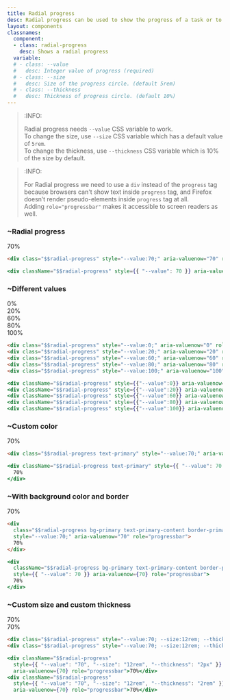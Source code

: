 ```yaml
---
title: Radial progress
desc: Radial progress can be used to show the progress of a task or to show the passing of time.
layout: components
classnames:
  component:
  - class: radial-progress
    desc: Shows a radial progress
  variable:
  # - class: --value
  #   desc: Integer value of progress (required)
  # - class: --size
  #   desc: Size of the progress circle. (default 5rem)
  # - class: --thickness
  #   desc: Thickness of progress circle. (default 10%)
---
```


<script>
  import Component from "$components/Component.svelte"
</script>

> :INFO:
>
> Radial progress needs `--value` CSS variable to work.  
> To change the size, use `--size` CSS variable which has a default value of `5rem`.  
> To change the thickness, use `--thickness` CSS variable which is 10% of the size by default.  

> :INFO:
>
> For Radial progress we need to use a `div` instead of the `progress` tag because browsers can't show text inside `progress` tag, and Firefox doesn’t render pseudo-elements inside `progress` tag at all.  
> Adding `role="progressbar"` makes it accessible to screen readers as well.


### ~Radial progress
<div class="radial-progress" style="--value:70;" aria-valuenow="70" role="progressbar">70%</div>

```html
<div class="$$radial-progress" style="--value:70;" aria-valuenow="70" role="progressbar">70%</div>
```
```jsx
<div className="$$radial-progress" style={{ "--value": 70 }} aria-valuenow={70} role="progressbar">70%</div>
```


### ~Different values
<div class="radial-progress" style="--value:0;" aria-valuenow="0" role="progressbar">0%</div>
<div class="radial-progress" style="--value:20;" aria-valuenow="20" role="progressbar">20%</div>
<div class="radial-progress" style="--value:60;" aria-valuenow="60" role="progressbar">60%</div>
<div class="radial-progress" style="--value:80;" aria-valuenow="80" role="progressbar">80%</div>
<div class="radial-progress" style="--value:100;" aria-valuenow="100" role="progressbar">100%</div>

```html
<div class="$$radial-progress" style="--value:0;" aria-valuenow="0" role="progressbar">0%</div>
<div class="$$radial-progress" style="--value:20;" aria-valuenow="20" role="progressbar">20%</div>
<div class="$$radial-progress" style="--value:60;" aria-valuenow="60" role="progressbar">60%</div>
<div class="$$radial-progress" style="--value:80;" aria-valuenow="80" role="progressbar">80%</div>
<div class="$$radial-progress" style="--value:100;" aria-valuenow="100" role="progressbar">100%</div>
```
```jsx
<div className="$$radial-progress" style={{"--value":0}} aria-valuenow={0} role="progressbar">0%</div>
<div className="$$radial-progress" style={{"--value":20}} aria-valuenow={20} role="progressbar">20%</div>
<div className="$$radial-progress" style={{"--value":60}} aria-valuenow={60} role="progressbar">60%</div>
<div className="$$radial-progress" style={{"--value":80}} aria-valuenow={80} role="progressbar">80%</div>
<div className="$$radial-progress" style={{"--value":100}} aria-valuenow={100} role="progressbar">100%</div>
```


### ~Custom color
<div class="radial-progress text-primary" style="--value:70;" aria-valuenow="70" role="progressbar">70%</div>

```html
<div class="$$radial-progress text-primary" style="--value:70;" aria-valuenow="70" role="progressbar">70%</div>
```
```jsx
<div className="$$radial-progress text-primary" style={{ "--value": 70 }} aria-valuenow={70} role="progressbar">
  70%
</div>
```


### ~With background color and border
<div class="radial-progress bg-primary text-primary-content border-4 border-primary" style="--value:70;" aria-valuenow="70" role="progressbar">70%</div>

```html
<div
  class="$$radial-progress bg-primary text-primary-content border-primary border-4"
  style="--value:70;" aria-valuenow="70" role="progressbar">
  70%
</div>
```
```jsx
<div
  className="$$radial-progress bg-primary text-primary-content border-primary border-4"
  style={{ "--value": 70 }} aria-valuenow={70} role="progressbar">
  70%
</div>
```


### ~Custom size and custom thickness
<div class="radial-progress" style="--value:70; --size:12rem; --thickness: 2px;" aria-valuenow="70" role="progressbar">70%</div>
<div class="radial-progress" style="--value:70; --size:12rem; --thickness: 2rem;" aria-valuenow="70" role="progressbar">70%</div>

```html
<div class="$$radial-progress" style="--value:70; --size:12rem; --thickness: 2px;" aria-valuenow="70" role="progressbar">70%</div>
<div class="$$radial-progress" style="--value:70; --size:12rem; --thickness: 2rem;" aria-valuenow="70" role="progressbar">70%</div>
```
```jsx
<div className="$$radial-progress"
  style={{ "--value": "70", "--size": "12rem", "--thickness": "2px" }} 
  aria-valuenow={70} role="progressbar">70%</div>
<div className="$$radial-progress"
  style={{ "--value": "70", "--size": "12rem", "--thickness": "2rem" }} 
  aria-valuenow={70} role="progressbar">70%</div>
```

